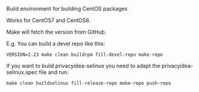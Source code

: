 Build environment for building CentOS packages

Works for CentOS7 and CentOS8.

Make will fetch the version from GitHub.

E.g. You can build a devel repo like this:

    VERSION=2.23 make clean buildrpm fill-devel-repo make-repo

If you want to build privacyidea-selinux you need to adapt the privacyidea-selinux.spec file and run:

    make clean buildselinux fill-release-repo make-repo push-repo

